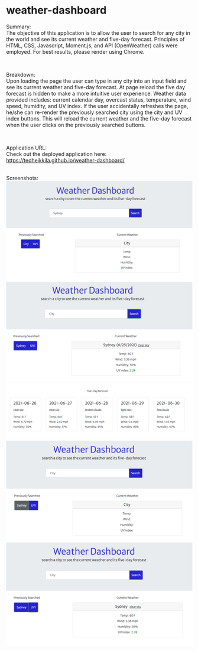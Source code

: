 # weather-dashboard

Summary:
<br>
The objective of this application is to allow the user to search for any city in the world and see its current weather and five-day forecast. Principles of HTML, CSS, Javascript, Moment.js, and API (OpenWeather) calls were employed. For best results, please render using Chrome.

<br>

Breakdown:
<br>
Upon loading the page the user can type in any city into an input field and see its current weather and five-day forecast. At page reload the five day forecast is hidden to make a more intuitive user experience. Weather data provided includes: current calendar day, overcast status, temperature, wind speed, humidity, and UV index. If the user accidentally refreshes the page, he/she can re-render the previously searched city using the city and UV index buttons. This will reload the current weather and the five-day forecast when the user clicks on the previously searched buttons. 

<br>

Application URL: 
<br>
Check out the deployed application here: https://tedheikkila.github.io/weather-dashboard/
<br>

<br>
Screenshots:
<br>
<img src = "./images/hw6-1.png">
<img src = "./images/hw6-2.png">
<img src = "./images/hw6-3.png">
<img src = "./images/hw6-4.png">
<img src = "./images/hw6-5.png">
